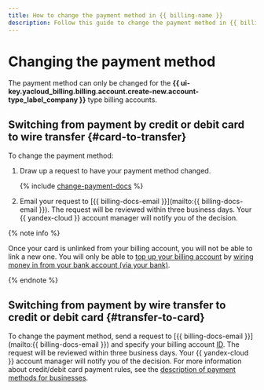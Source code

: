 ```yaml
---
title: How to change the payment method in {{ billing-name }}
description: Follow this guide to change the payment method in {{ billing-name }}.
---
```


# Changing the payment method

The payment method can only be changed for the **{{ ui-key.yacloud_billing.billing.account.create-new.account-type_label_company }}** type billing accounts. 

## Switching from payment by credit or debit card to wire transfer {#card-to-transfer}

To change the payment method:

1. Draw up a request to have your payment method changed.

   {% include [change-payment-docs](../_includes/change-payment-docs.md) %}

1. Email your request to [{{ billing-docs-email }}](mailto:{{ billing-docs-email }}). The request will be reviewed within three business days. Your {{ yandex-cloud }} account manager will notify you of the decision.

{% note info %}

Once your card is unlinked from your billing account, you will not be able to link a new one. You will only be able to [top up your billing account](../operations/pay-the-bill.md) by [wiring money in from your bank account (via your bank)](../payment/payment-methods-business.md).

{% endnote %}

## Switching from payment by wire transfer to credit or debit card {#transfer-to-card}

To change the payment method, send a request to [{{ billing-docs-email }}](mailto:{{ billing-docs-email }}) and specify your billing account [ID](../concepts/billing-account.md#billing-account-id). The request will be reviewed within three business days. Your {{ yandex-cloud }} account manager will notify you of the decision.
For more information about credit/debit card payment rules, see the [description of payment methods for businesses](../payment/payment-methods-card-business.md).
